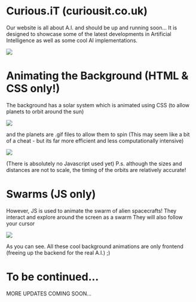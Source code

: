 # Curious.iT (curiousit.co.uk)
Our website is all about A.I. and should be up and running soon...
It is designed to showcase some of the latest developments in Artificial Intelligence 
as well as some cool AI implementations.

![](https://raw.githubusercontent.com/mohammedterry/curious.it-website/master/screenshots/solar_system.jpg)

# Animating the Background (HTML & CSS only!)

The background has a solar system which is animated using CSS (to allow planets to orbit around the sun)

![](https://raw.githubusercontent.com/mohammedterry/curious.it-website/master/screenshots/orbits.gif)

and the planets are .gif files to allow them to spin (This may seem like a bit of a cheat - but its far more efficient and less computationally intensive)

![](https://github.com/mohammedterry/curious.it-website/blob/master/mars.gif)

(There is absolutely no Javascript used yet)
P.s. although the sizes and distances are not to scale, the timing of the orbits are relatively accurate!

# Swarms (JS only)

However, JS is used to animate the swarm of alien spacecrafts!
They interact and explore around the screen as a swarm
They will also follow your cursor

![](https://raw.githubusercontent.com/mohammedterry/curious.it-website/master/screenshots/swarms.gif)

As you can see.  All these cool background animations are only frontend (freeing up the backend for the real A.I.) ;)

# To be continued...
MORE UPDATES COMING SOON...

